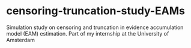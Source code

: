 # censoring-truncation-study-EAMs
Simulation study on censoring and truncation in evidence accumulation model (EAM) estimation. Part of my internship at the University of Amsterdam
